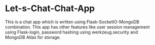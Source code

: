# Let-s-Chat-Chat-App
This is a chat app which is written using Flask-SocketIO-MongoDB combination. This app has other features like user session management using Flask-login, password hashing using werkzeug.security and MongoDB Atlas for storage.

